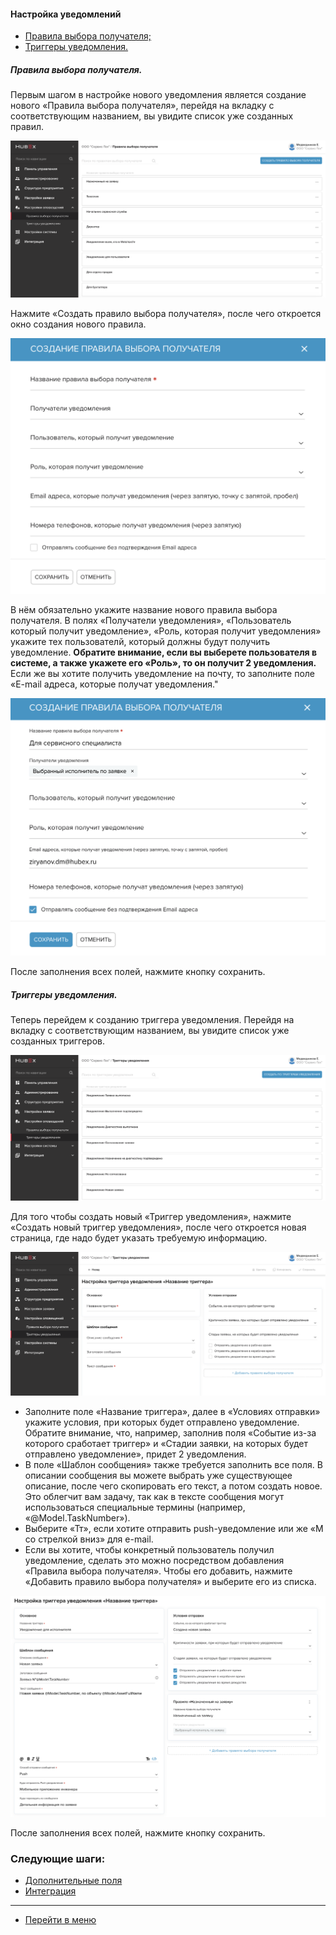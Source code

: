 #### Настройка уведомлений
<html>
<meta charset="utf-8">
<title>Быстрый переход внутри документа</title>
<ul>
     <li><a href="#rocr">Правила выбора получателя;</a></li>
     <li><a href="#notiftrig">Триггеры уведомления.</a></li>
</ul>
</html>

<h5 id="rocr">Правила выбора получателя.</h5>
Первым шагом в настройке нового уведомления является создание нового «Правила выбора получателя», перейдя на вкладку с соответствующим названием, вы увидите список уже созданных правил.

![notif1.png](/attachments/images/FAQ/ADMIN/Notifications/notif1.png)

Нажмите «Создать правило выбора получателя», после чего откроется окно создания нового правила.

![notif2.png](/attachments/images/FAQ/ADMIN/Notifications/notif2.png)

В нём обязательно укажите название нового правила выбора получателя. В полях «Получатели уведомления», «Пользователь который получит уведомление», «Роль, которая получит уведомления» укажите тех пользователй, который должны будут получить уведомление. **Обратите внимание, если вы выберете пользователя в системе, а также укажете его «Роль», то он получит 2 уведомления.** Если же вы хотите получить уведомление на почту, то заполните поле «E-mail адреса, которые получат уведомления."

![notif3.png](/attachments/images/FAQ/ADMIN/Notifications/notif3.png)

После заполнения всех полей, нажмите кнопку сохранить.

<h5 id="notiftrig">Триггеры уведомления.</h5>
Теперь перейдем к созданию триггера уведомления. Перейдя на вкладку с соответствующим названием, вы увидите список уже созданных триггеров.

![notif4.png](/attachments/images/FAQ/ADMIN/Notifications/notif4.png)

Для того чтобы создать новый «Триггер уведомления», нажмите «Создать новый триггер уведомления», после чего откроется новая страница, где надо будет указать требуемую информацию.

![notif5.png](/attachments/images/FAQ/ADMIN/Notifications/notif5.png)
<ul>
<li> Заполните поле «Название триггера», далее в «Условиях отправки» укажите условия, при которых будет отправлено уведомление. Обратите внимание, что, например, заполнив поля «Событие из-за которого сработает триггер» и «Стадии заявки, на которых будет отправлено уведомление», придет 2 уведомления.</li>
<li> В поле «Шаблон сообщения» также требуется заполнить все поля. В описании сообщения вы можете выбрать уже существующее описание, после чего скопировать его текст, а потом создать новое. Это облегчит вам задачу, так как в тексте сообщения могут использоваться специальные термины (например, «@Model.TaskNumber»).</li>
<li> Выберите «Тт», если хотите отправить push-уведомление или же «M со стрелкой вниз» для e-mail.</li>
<li> Если вы хотите, чтобы конкретный пользователь получил уведомление, сделать это можно посредством добавления «Правила выбора получателя». Чтобы его добавить, нажмите «Добавить правило выбора получателя» и выберите его из списка.</li>
</ul>

![notif6.png](/attachments/images/FAQ/ADMIN/Notifications/notif6.png)

После заполнения всех полей, нажмите кнопку сохранить.

### Следующие шаги:
- [Дополнительные поля](./TicketAttribute.md)
- [Интеграция](./Integration.md)



____
- [Перейти в меню](http://wiki.hubex.ru)
